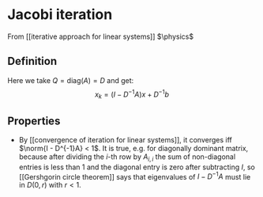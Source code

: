 # Jacobi iteration
From [[iterative approach for linear systems]]
$\physics$
## Definition
Here we take $Q = \mathrm{diag}(A) = D$ and get:
$$x_{k} = (I - D^{-1}A)x + D^{-1}b$$

## Properties
- By [[convergence of iteration for linear systems]], it converges iff $\norm{I - D^{-1}A} < 1$. It is true, e.g. for diagonally dominant matrix, because after dividing the $i$-th row by $A_{i, i}$ the sum of non-diagonal entries is less than $1$ and the diagonal entry is zero after subtracting $I$, so [[Gershgorin circle theorem]] says that eigenvalues of $I - D^{-1}A$ must lie in $D(0, r)$ with $r < 1$.